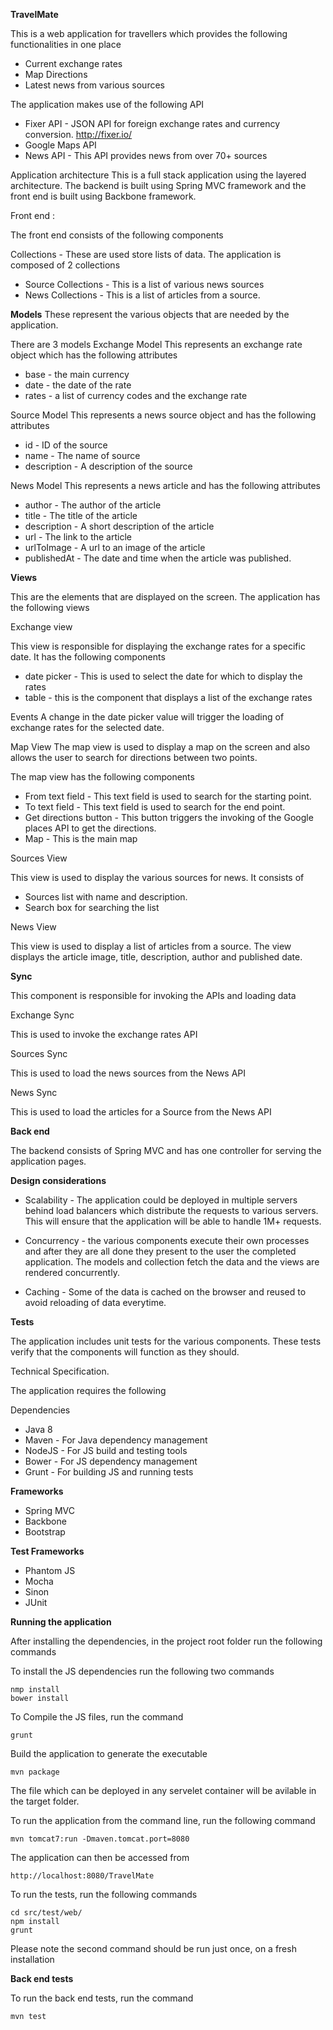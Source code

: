 **TravelMate**

This is a web application for travellers which provides the following
functionalities in one place

* Current exchange rates
* Map Directions
* Latest news from various sources

The application makes use of the following API
* Fixer API - JSON API for foreign exchange rates and currency conversion.   http://fixer.io/
* Google Maps API
* News API - This API provides news from over 70+ sources

Application architecture
This is a full stack application using the layered architecture.
The backend is built using Spring MVC framework and the front end is built using
Backbone framework.

Front end :

The front end consists of the following components

Collections - These are used store lists of data.
The application is composed of 2 collections

* Source Collections - This is a list of various news sources
* News Collections - This is a list of articles from a source.

**Models**
These represent the various objects that are needed by the application.

There are 3 models
Exchange Model
This represents an exchange rate object which has the following attributes
* base - the main currency
* date - the date of the rate
* rates - a list of currency codes and the exchange rate

Source Model
This represents a news source object and has the following attributes

* id - ID of the source
* name - The name of source
* description - A description of the source

News Model
This represents a news article and has the following attributes

* author - The author of the article
* title - The title of the article
* description - A short description of the article
* url - The link to the article
* urlToImage - A url to an image of the article
* publishedAt - The date and time when the article was published.

**Views**

This are the elements that are displayed on the screen. The application has the following views

Exchange view

This view is responsible for displaying the exchange rates for a specific date.
It has the following components

* date picker - This is used to select the date for which to display the rates
* table - this is the component that displays a list of the exchange rates

Events
A change in the date picker value will trigger the loading of exchange rates for the selected date.

Map View
The map view is used to display a map on the screen and also allows the user to search for
directions between two points.

The map view has the following components
* From text field - This text field is used to search for the starting point.
* To text field - This text field is used to search for the end point.
* Get directions button - This button triggers the invoking of the Google places API to get the directions.
* Map - This is the main map

Sources View

This view is used to display the various sources for news. It consists
of

* Sources list with name and description.
* Search box for searching the list

News View

This view is used to display a list of articles from a source. The view displays the article image, title, description,
author and published date.

**Sync**

This component is responsible for invoking the APIs and loading data

Exchange Sync

This is used to invoke the exchange rates API

Sources Sync

This is used to load the news sources from the News API

News Sync

This is used to load the articles for a Source from the News API

**Back end**

The backend consists of Spring MVC and has one controller for serving the application pages.

**Design considerations**

* Scalability - The application could be deployed in multiple servers behind load balancers which distribute
the requests to various servers. This will ensure that the application will be able to handle 1M+ requests.

* Concurrency - the various components execute their own processes and after they are all done they present to the user
 the completed application. The models and collection fetch the data and the views are rendered concurrently.

* Caching - Some of the data is cached on the browser and reused to avoid reloading of data everytime.


**Tests**

The application includes unit tests for the various components. These tests verify that the components will function as they should.

Technical Specification.

The application requires the following

Dependencies
* Java 8
* Maven - For Java dependency management
* NodeJS - For JS build and testing tools
* Bower - For JS dependency management
* Grunt - For building JS and running tests

**Frameworks**
* Spring MVC
* Backbone
* Bootstrap

**Test Frameworks**
* Phantom JS
* Mocha
* Sinon
* JUnit

**Running the application**

After installing the dependencies, in the project root folder run the following commands

To install the JS dependencies run the following two commands

	nmp install
	bower install

To Compile the JS files, run the command

	grunt

Build the application to generate the executable

	mvn package

The file which can be deployed in any servelet container will be avilable in the target folder.

To run the application from the command line, run the following command

	mvn tomcat7:run -Dmaven.tomcat.port=8080

The application can then be accessed from

    http://localhost:8080/TravelMate

 To run the tests, run the following commands

    cd src/test/web/
    npm install
    grunt

 Please note the second command should be run just once, on a fresh installation

**Back end tests**

To run the back end tests, run the command

	mvn test

